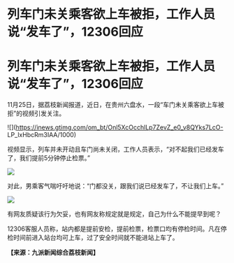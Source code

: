 # 列车门未关乘客欲上车被拒，工作人员说“发车了”，12306回应

# 列车门未关乘客欲上车被拒，工作人员说“发车了”，12306回应

11月25日，据荔枝新闻报道，近日，在贵州六盘水，一段“车门未关乘客欲上车被拒”的视频引发关注。

![](https://inews.gtimg.com/om_bt/Onl5XcOcchlLp7ZevZ_e0_v8QYks7LcO-
LP_lxHbcRm3IAA/1000)

视频显示，列车并未开动且车门尚未关闭，工作人员表示，“对不起我们已经发车了，我们提前5分钟停止检票。”

![](https://inews.gtimg.com/om_bt/OxeSpO0ER7jJTelsLkkm4pM_udkgp13-74DkDqoLuLqSUAA/1000)

对此，男乘客气喘吁吁地说：“门都没关，跟我们说已经发车了，不让我们上车。”

![](https://inews.gtimg.com/om_bt/O0Btg1NAgXmu2eKoKjEyqfpfVeRrmH50-gxfuJoA0TdewAA/1000)

有网友质疑该行为欠妥，也有网友称规定就是规定，自己为什么不能提早到呢？

12306客服人员称，站内都是提前安检，提前检票，检票口均有停检时间。凡在停检时间前进入站台均可上车，过了安全时间就不能进站上车了。

**【来源：九派新闻综合荔枝新闻】**

